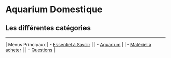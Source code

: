 # Aquarium Domestique
## Les différentes catégories

-----------------------
| Menus Principaux
| - [Essentiel à Savoir](https://github.com/ardelsaut/Aquarium/tree/main/Les%20Essentiels%20%C3%A0%20Savoir) |
| - [Aquarium](https://github.com/ardelsaut/Aquarium/tree/main/Aquarium) |
| - [Matériel à acheter](https://github.com/ardelsaut/Aquarium/tree/main/Mat%C3%A9riel%20%C3%A0%20acheter) |
| - [Questions](https://github.com/ardelsaut/Aquarium/tree/main/Questions) |
